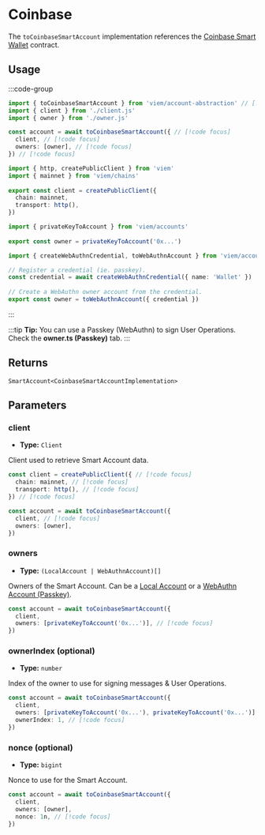 # Coinbase

The `toCoinbaseSmartAccount` implementation references the [Coinbase Smart Wallet](https://github.com/coinbase/smart-wallet) contract. 

## Usage

:::code-group

```ts twoslash [example.ts]
import { toCoinbaseSmartAccount } from 'viem/account-abstraction' // [!code focus]
import { client } from './client.js'
import { owner } from './owner.js'

const account = await toCoinbaseSmartAccount({ // [!code focus]
  client, // [!code focus]
  owners: [owner], // [!code focus]
}) // [!code focus]
```

```ts twoslash [client.ts] filename="config.ts"
import { http, createPublicClient } from 'viem'
import { mainnet } from 'viem/chains'
 
export const client = createPublicClient({
  chain: mainnet,
  transport: http(),
})
```

```ts twoslash [owner.ts (Private Key)] filename="owner.ts"
import { privateKeyToAccount } from 'viem/accounts'
 
export const owner = privateKeyToAccount('0x...')
```

```ts twoslash [owner.ts (Passkey)] filename="owner.ts"
import { createWebAuthnCredential, toWebAuthnAccount } from 'viem/account-abstraction'

// Register a credential (ie. passkey).
const credential = await createWebAuthnCredential({ name: 'Wallet' })
 
// Create a WebAuthn owner account from the credential.
export const owner = toWebAuthnAccount({ credential })
```

:::

:::tip
**Tip:** You can use a Passkey (WebAuthn) to sign User Operations. Check the **owner.ts (Passkey)** tab.
:::

## Returns

`SmartAccount<CoinbaseSmartAccountImplementation>`

## Parameters

### client

- **Type:** `Client`

Client used to retrieve Smart Account data.

```ts
const client = createPublicClient({ // [!code focus]
  chain: mainnet, // [!code focus]
  transport: http(), // [!code focus]
}) // [!code focus]

const account = await toCoinbaseSmartAccount({
  client, // [!code focus]
  owners: [owner],
})
```

### owners

- **Type:** `(LocalAccount | WebAuthnAccount)[]`

Owners of the Smart Account. Can be a [Local Account](/docs/accounts/local) or a [WebAuthn Account (Passkey)](/account-abstraction/accounts/webauthn).

```ts
const account = await toCoinbaseSmartAccount({
  client,
  owners: [privateKeyToAccount('0x...')], // [!code focus]
})
```

### ownerIndex (optional)

- **Type:** `number`

Index of the owner to use for signing messages & User Operations.

```ts
const account = await toCoinbaseSmartAccount({
  client,
  owners: [privateKeyToAccount('0x...'), privateKeyToAccount('0x...')],
  ownerIndex: 1, // [!code focus]
})
```

### nonce (optional)

- **Type:** `bigint`

Nonce to use for the Smart Account.

```ts
const account = await toCoinbaseSmartAccount({
  client,
  owners: [owner],
  nonce: 1n, // [!code focus]
})
```
